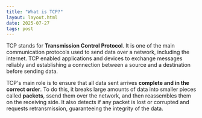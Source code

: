 ```yaml
---
title: "What is TCP?"
layout: layout.html
date: 2025-07-27
tags: post
---
```


TCP stands for **Transmission Control Protocol**. It is one of the main communication protocols used to send data over a network, including the internet. TCP enabled applications and devices to exchange messages reliably and establishing a connection between a source and a destination before sending data.

TCP's main role is to ensure that all data sent arrives **complete and in the correct order**. To do this, it breaks large amounts of data into smaller pieces called **packets**, ssend them over the network, and then reassembles them on the receiving side. It also detects if any packet is lost or corrupted and requests retransmission, guaranteeing the integrity of the data.
